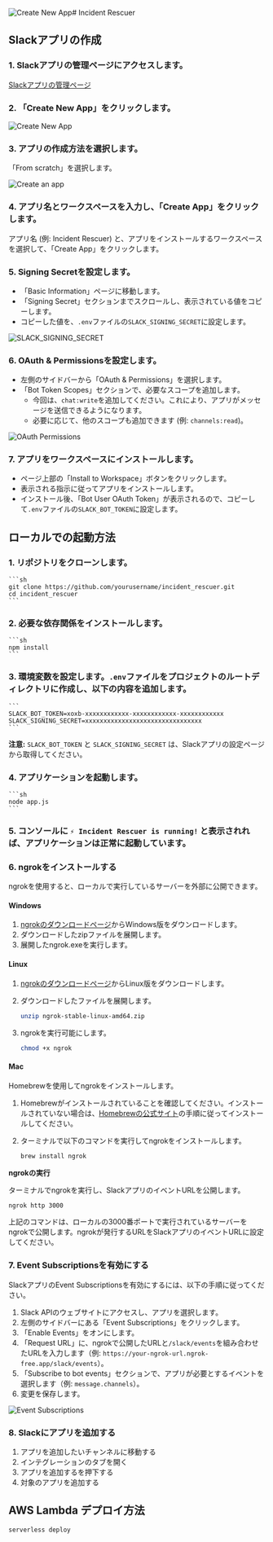 ![Create New App](https://github.com/user-attachments/assets/199e1d6e-6d49-47dd-85da-84c4cf242c16)# Incident Rescuer

## Slackアプリの作成

### 1. Slackアプリの管理ページにアクセスします。

[Slackアプリの管理ページ](https://api.slack.com/apps)

### 2. 「Create New App」をクリックします。

![Create New App](https://github.com/user-attachments/assets/f8eeaaa8-18f4-4496-bba9-b9c9b9f35627)


### 3. アプリの作成方法を選択します。

「From scratch」を選択します。

![Create an app](https://github.com/user-attachments/assets/9515e2b3-8cc9-43f6-84b9-703bf5198cd3)


### 4. アプリ名とワークスペースを入力し、「Create App」をクリックします。

アプリ名 (例: Incident Rescuer) と、アプリをインストールするワークスペースを選択して、「Create App」をクリックします。

### 5. Signing Secretを設定します。

*   「Basic Information」ページに移動します。
*   「Signing Secret」セクションまでスクロールし、表示されている値をコピーします。
*   コピーした値を、`.env`ファイルの`SLACK_SIGNING_SECRET`に設定します。

![SLACK_SIGNING_SECRET](https://github.com/user-attachments/assets/098a7fd2-e9e1-4295-81a3-ea287ca82b22)


### 6. OAuth & Permissionsを設定します。

*   左側のサイドバーから「OAuth & Permissions」を選択します。
*   「Bot Token Scopes」セクションで、必要なスコープを追加します。
    *   今回は、`chat:write`を追加してください。これにより、アプリがメッセージを送信できるようになります。
    *   必要に応じて、他のスコープも追加できます (例: `channels:read`)。

![OAuth   Permissions](https://github.com/user-attachments/assets/87476309-fd4f-4eec-8579-9c8a08b90f85)


### 7. アプリをワークスペースにインストールします。

*   ページ上部の「Install to Workspace」ボタンをクリックします。
*   表示される指示に従ってアプリをインストールします。
*   インストール後、「Bot User OAuth Token」が表示されるので、コピーして`.env`ファイルの`SLACK_BOT_TOKEN`に設定します。

## ローカルでの起動方法

### 1. リポジトリをクローンします。
    ```sh
    git clone https://github.com/yourusername/incident_rescuer.git
    cd incident_rescuer
    ```

### 2. 必要な依存関係をインストールします。
    ```sh
    npm install
    ```

### 3. 環境変数を設定します。`.env`ファイルをプロジェクトのルートディレクトリに作成し、以下の内容を追加します。
    ```
    SLACK_BOT_TOKEN=xoxb-xxxxxxxxxxxx-xxxxxxxxxxxx-xxxxxxxxxxxx
    SLACK_SIGNING_SECRET=xxxxxxxxxxxxxxxxxxxxxxxxxxxxxxxx
    ```
   **注意:** `SLACK_BOT_TOKEN` と `SLACK_SIGNING_SECRET` は、Slackアプリの設定ページから取得してください。

### 4. アプリケーションを起動します。
    ```sh
    node app.js
    ```

### 5. コンソールに `⚡️ Incident Rescuer is running!` と表示されれば、アプリケーションは正常に起動しています。

### 6. ngrokをインストールする

ngrokを使用すると、ローカルで実行しているサーバーを外部に公開できます。

#### Windows

1.  [ngrokのダウンロードページ](https://ngrok.com/download)からWindows版をダウンロードします。
2.  ダウンロードしたzipファイルを展開します。
3.  展開したngrok.exeを実行します。

#### Linux

1.  [ngrokのダウンロードページ](https://ngrok.com/download)からLinux版をダウンロードします。
2.  ダウンロードしたファイルを展開します。

    ```sh
    unzip ngrok-stable-linux-amd64.zip
    ```
3.  ngrokを実行可能にします。

    ```sh
    chmod +x ngrok
    ```

#### Mac

Homebrewを使用してngrokをインストールします。

1.  Homebrewがインストールされていることを確認してください。インストールされていない場合は、[Homebrewの公式サイト](https://brew.sh/)の手順に従ってインストールしてください。
2.  ターミナルで以下のコマンドを実行してngrokをインストールします。

    ```sh
    brew install ngrok
    ```

**ngrokの実行**

ターミナルでngrokを実行し、SlackアプリのイベントURLを公開します。

```sh
ngrok http 3000
```

上記のコマンドは、ローカルの3000番ポートで実行されているサーバーをngrokで公開します。ngrokが発行するURLをSlackアプリのイベントURLに設定してください。

### 7. Event Subscriptionsを有効にする

SlackアプリのEvent Subscriptionsを有効にするには、以下の手順に従ってください。

1.  Slack APIのウェブサイトにアクセスし、アプリを選択します。
2.  左側のサイドバーにある「Event Subscriptions」をクリックします。
3.  「Enable Events」をオンにします。
4.  「Request URL」に、ngrokで公開したURLと`/slack/events`を組み合わせたURLを入力します（例: `https://your-ngrok-url.ngrok-free.app/slack/events`）。
5.  「Subscribe to bot events」セクションで、アプリが必要とするイベントを選択します（例: `message.channels`）。
6.  変更を保存します。

![Event Subscriptions](https://github.com/user-attachments/assets/ede90f4d-d16f-4cc5-a5a5-e6bcba0b4e67)

### 8. Slackにアプリを追加する

1. アプリを追加したいチャンネルに移動する
2. インテグレーションのタブを開く
3. アプリを追加するを押下する
4. 対象のアプリを追加する

## AWS Lambda デプロイ方法

```
serverless deploy
```
